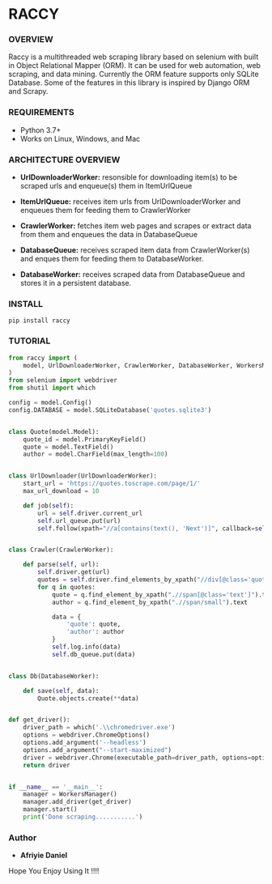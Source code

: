 # RACCY

### OVERVIEW
Raccy is a multithreaded web scraping library based on selenium with
built in Object Relational Mapper (ORM). It can be used for web automation, web scraping, and
data mining. Currently the ORM feature supports only SQLite Database.
Some of the features in this library is inspired by Django ORM and Scrapy.

### REQUIREMENTS
- Python 3.7+ 
- Works on Linux, Windows, and Mac

### ARCHITECTURE OVERVIEW
* **UrlDownloaderWorker:** resonsible for downloading item(s) to be scraped urls and enqueue(s) them in ItemUrlQueue

* **ItemUrlQueue:** receives item urls from UrlDownloaderWorker and enqueues them
    for feeding them to CrawlerWorker
    
* **CrawlerWorker:** fetches item web pages and scrapes or extract data from them and enqueues the data in DatabaseQueue

* **DatabaseQueue:** receives scraped item data from CrawlerWorker(s) and enques them
    for feeding them to DatabaseWorker.
    
* **DatabaseWorker:** receives scraped data from DatabaseQueue and stores it in a persistent database.

### INSTALL

```shell script
pip install raccy
```

### TUTORIAL

```python
from raccy import (
    model, UrlDownloaderWorker, CrawlerWorker, DatabaseWorker, WorkersManager
)
from selenium import webdriver
from shutil import which

config = model.Config()
config.DATABASE = model.SQLiteDatabase('quotes.sqlite3')


class Quote(model.Model):
    quote_id = model.PrimaryKeyField()
    quote = model.TextField()
    author = model.CharField(max_length=100)


class UrlDownloader(UrlDownloaderWorker):
    start_url = 'https://quotes.toscrape.com/page/1/'
    max_url_download = 10

    def job(self):
        url = self.driver.current_url
        self.url_queue.put(url)
        self.follow(xpath="//a[contains(text(), 'Next')]", callback=self.job)


class Crawler(CrawlerWorker):

    def parse(self, url):
        self.driver.get(url)
        quotes = self.driver.find_elements_by_xpath("//div[@class='quote']")
        for q in quotes:
            quote = q.find_element_by_xpath(".//span[@class='text']").text
            author = q.find_element_by_xpath(".//span/small").text

            data = {
                'quote': quote,
                'author': author
            }
            self.log.info(data)
            self.db_queue.put(data)


class Db(DatabaseWorker):

    def save(self, data):
        Quote.objects.create(**data)


def get_driver():
    driver_path = which('.\\chromedriver.exe')
    options = webdriver.ChromeOptions()
    options.add_argument('--headless')
    options.add_argument("--start-maximized")
    driver = webdriver.Chrome(executable_path=driver_path, options=options)
    return driver


if __name__ == '__main__':
    manager = WorkersManager()
    manager.add_driver(get_driver)
    manager.start()
    print('Done scraping...........')

```

### Author

* **Afriyie Daniel**

Hope You Enjoy Using It !!!!
